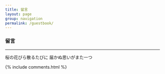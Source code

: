 ```yaml
---
title: 留言
layout: page
group: navigation
permalink: /guestbook/
---
```


<h3>留言</h3><hr>
桜の花びら散るたびに  
届かぬ思いがまた一つ

{% include comments.html %}
